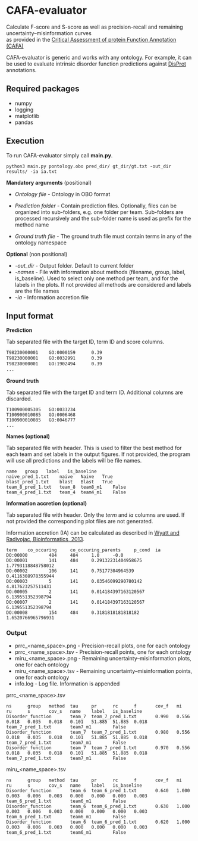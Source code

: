 # CAFA-evaluator

Calculate F-score and S-score as well as precision-recall and remaining uncertainty–misinformation curves  
as provided in the 
[Critical Assessment of protein Function Annotation (CAFA)](https://www.biofunctionprediction.org/cafa/)

CAFA-evaluator is generic and works with any ontology. For example, it can be used to evaluate 
intrinsic disorder function predictions against [DisProt](https://disprot.org/) annotations.



## Required packages

- numpy
- logging
- matplotlib
- pandas

## Execution

To run CAFA-evaluator simply call **main.py**.

    python3 main.py pontology.obo pred_dir/ gt_dir/gt.txt -out_dir results/ -ia ia.txt
    

**Mandatory arguments** (positional)
* *Ontology file* - Ontology in OBO format

* *Prediction folder* - Contain prediction files. Optionally, files can be organized into sub-folders, e.g. one folder per team. 
Sub-folders are processed recursively and the sub-folder name is used as prefix for the method name

* *Ground truth file* - The ground truth file must contain terms in any of the ontology namespace

**Optional** (non positional)

* *-out_dir* - Output folder. Default to current folder
* *-names* - File with information about methods (filename, group, label, is_baseline). Used to select only one method per team, 
and for the labels in the plots. If not provided all methods are considered and labels are the file names 
* *-ia* - Information accretion file

## Input format
**Prediction**

Tab separated file with the target ID, term ID and score columns.

~~~txt
T98230000001    GO:0000159      0.39
T98230000001    GO:0032991      0.39
T98230000001    GO:1902494      0.39
...
~~~

**Ground truth**

Tab separated file with the target ID and term ID. 
Additional columns are discarded.
~~~
T100900005305   GO:0033234
T100900010085   GO:0006468
T100900010085   GO:0046777
...
~~~

**Names (optional)**

Tab separated file with header.
This is used to filter the best method for each team and 
set labels in the output figures. 
If not provided, the program will use all predictions and 
the labels will be file names.

```
name   group   label   is_baseline
naive_pred_1.txt    naive   Naive   True
blast_pred_1.txt    blast   Blast   True
team_8_pred_1.txt   team_8  team8_m1    False
team_4_pred_1.txt   team_4  team4_m1    False
```

**Information accretion (optional)**

Tab separated file with header. 
Only the *term* and *ia* columns are used.
If not provided the corresponding plot files are not generated.

Information accretion (IA) can be calculated as described in 
[Wyatt and Radivojac, Bioinformatics, 2013](https://pubmed.ncbi.nlm.nih.gov/23813009/).


```
term    co_occuring     co_occuring_parents     p_cond  ia
DO:00000        484     484     1.0     -0.0
DO:00001        141     484     0.29132231404958675     1.7793118848758012
DO:00002        106     141     0.75177304964539        0.4116308978355944
DO:00003        5       141     0.03546099290780142     4.817623257511431
DO:00005        2       141     0.014184397163120567    6.139551352398794
DO:00007        2       141     0.014184397163120567    6.139551352398794
DO:00008        154     484     0.3181818181818182      1.6520766965796931
```


### Output

* prrc_<name_space>.png - Precision-recall plots, one for each ontology
* prrc_<name_space>.tsv - Precision-recall points, one for each ontology
* miru_<name_space>.png - Remaining uncertainty–misinformation plots, one for each ontology
* miru_<name_space>.tsv - Remaining uncertainty–misinformation points, one for each ontology
* info.log - Log file. Information is appended

prrc_<name_space>.tsv
```
ns      group   method  tau     pr      rc      f       cov_f   mi      ru      s       cov_s   name    label   is_baseline
Disorder_function       team_7  team_7_pred_1.txt       0.990   0.556   0.018   0.035   0.018   0.101   51.885  51.885  0.018   team_7_pred_1.txt       team7_m1        False
Disorder_function       team_7  team_7_pred_1.txt       0.980   0.556   0.018   0.035   0.018   0.101   51.885  51.885  0.018   team_7_pred_1.txt       team7_m1        False
Disorder_function       team_7  team_7_pred_1.txt       0.970   0.556   0.018   0.035   0.018   0.101   51.885  51.885  0.018   team_7_pred_1.txt       team7_m1        False
```

miru_<name_space>.tsv
```
ns      group   method  tau     pr      rc      f       cov_f   mi      ru      s       cov_s   name    label   is_baseline
Disorder_function       team_6  team_6_pred_1.txt       0.640   1.000   0.003   0.006   0.003   0.000   0.000   0.000   0.003   team_6_pred_1.txt       team6_m1        False
Disorder_function       team_6  team_6_pred_1.txt       0.630   1.000   0.003   0.006   0.003   0.000   0.000   0.000   0.003   team_6_pred_1.txt       team6_m1        False
Disorder_function       team_6  team_6_pred_1.txt       0.620   1.000   0.003   0.006   0.003   0.000   0.000   0.000   0.003   team_6_pred_1.txt       team6_m1        False
```


